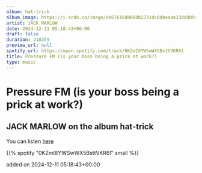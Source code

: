 ```yaml
---
album: hat-trick
album_image: https://i.scdn.co/image/ab67616d0000b2731dc8dbea4a23ddd09a306585
artist: JACK MARLOW
date: 2024-12-11 05:18:43+00:00
draft: false
duration: 218359
preview_url: null
spotify_url: https://open.spotify.com/track/0KZmI8YWSwWX5BsttVKR6l
title: Pressure FM (is your boss being a prick at work?)
type: music
---
```



# Pressure FM (is your boss being a prick at work?)

## JACK MARLOW on the album hat-trick

You can listen [here](https://open.spotify.com/track/0KZmI8YWSwWX5BsttVKR6l)

{{% spotify "0KZmI8YWSwWX5BsttVKR6l" small %}}

added on 2024-12-11 05:18:43+00:00